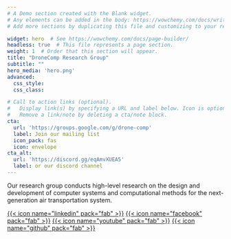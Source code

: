 ```yaml
---
# A Demo section created with the Blank widget.
# Any elements can be added in the body: https://wowchemy.com/docs/writing-markdown-latex/
# Add more sections by duplicating this file and customizing to your requirements.

widget: hero  # See https://wowchemy.com/docs/page-builder/
headless: true  # This file represents a page section.
weight: 1  # Order that this section will appear.
title: "DroneComp Research Group"
subtitle: ""
hero_media: 'hero.png'
advanced:
  css_style:
  css_class:

# Call to action links (optional).
#   Display link(s) by specifying a URL and label below. Icon is optional for `cta`.
#   Remove a link/note by deleting a cta/note block.
cta:
  url: 'https://groups.google.com/g/drone-comp'
  label: Join our mailing list
  icon_pack: fas
  icon: envelope
cta_alt:
  url: 'https://discord.gg/eqAmvXUEA5'
  label: or our discord channel
---
```


Our research group conducts high-level research on the design and development
of computer systems and computational methods for the next-generation air
transportation system.

[{{< icon name="linkedin" pack="fab" >}}](https://www.linkedin.com/company/76928182/)
[{{< icon name="facebook" pack="fab" >}}](https://www.facebook.com/drone.comp.7)
[{{< icon name="youtube" pack="fab" >}}](https://www.youtube.com/channel/UC6g9n3EuVUNb19h8Oh9LynA)
[{{< icon name="github" pack="fab" >}}](https://github.com/drone-comp)
